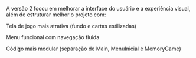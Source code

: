 A versão 2 focou em melhorar a interface do usuário e a experiência visual, além de estruturar melhor o projeto com:


Tela de jogo mais atrativa (fundo e cartas estilizadas)

Menu funcional com navegação fluida

Código mais modular (separação de Main, MenuInicial e MemoryGame)